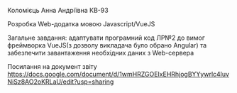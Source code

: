 Коломієць Анна Андріївна КВ-93

Розробка Web-додатка мовою Javascript/VueJS

Загальне завдання: адаптувати програмний код ЛР№2 до вимог фреймворка VueJS(з дозволу викладача було обрано Angular) та забезпечити завантаження необхідних даних з Web-сервера

Посилання на документ звіту https://docs.google.com/document/d/1wmHRZGOEIxEHRhjogBYYywrlc4luvNiSz8AO2oKRLaU/edit?usp=sharing
